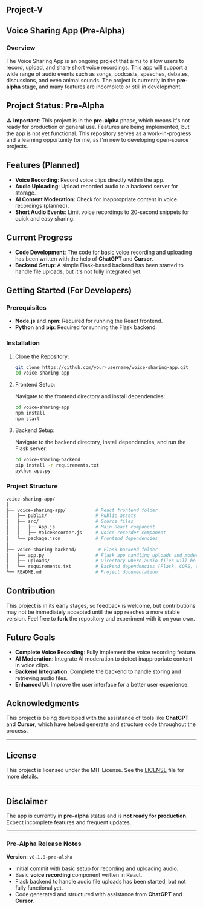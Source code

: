 ## Project-V


## Voice Sharing App (Pre-Alpha)

### Overview

The Voice Sharing App is an ongoing project that aims to allow users to record, upload, and share short voice recordings. This app will support a wide range of audio events such as songs, podcasts, speeches, debates, discussions, and even animal sounds. The project is currently in the **pre-alpha** stage, and many features are incomplete or still in development.

## Project Status: Pre-Alpha

⚠️ **Important**: This project is in the **pre-alpha** phase, which means it's not ready for production or general use. Features are being implemented, but the app is not yet functional. This repository serves as a work-in-progress and a learning opportunity for me, as I'm new to developing open-source projects.

## Features (Planned)

- **Voice Recording**: Record voice clips directly within the app.
- **Audio Uploading**: Upload recorded audio to a backend server for storage.
- **AI Content Moderation**: Check for inappropriate content in voice recordings (planned).
- **Short Audio Events**: Limit voice recordings to 20-second snippets for quick and easy sharing.

## Current Progress

- **Code Development**: The code for basic voice recording and uploading has been written with the help of **ChatGPT** and **Cursor**.
- **Backend Setup**: A simple Flask-based backend has been started to handle file uploads, but it's not fully integrated yet.

## Getting Started (For Developers)

### Prerequisites

- **Node.js** and **npm**: Required for running the React frontend.
- **Python** and **pip**: Required for running the Flask backend.

### Installation

1. Clone the Repository:

   ```bash
   git clone https://github.com/your-username/voice-sharing-app.git
   cd voice-sharing-app
   ```

2. Frontend Setup:

   Navigate to the frontend directory and install dependencies:

   ```bash
   cd voice-sharing-app
   npm install
   npm start
   ```

3. Backend Setup:

   Navigate to the backend directory, install dependencies, and run the Flask server:

   ```bash
   cd voice-sharing-backend
   pip install -r requirements.txt
   python app.py
   ```

### Project Structure

```bash
voice-sharing-app/
│
├── voice-sharing-app/           # React frontend folder
│   ├── public/                  # Public assets
│   ├── src/                     # Source files
│   │   ├── App.js               # Main React component
│   │   ├── VoiceRecorder.js     # Voice recorder component
│   └── package.json             # Frontend dependencies
│
├── voice-sharing-backend/        # Flask backend folder
│   ├── app.py                   # Flask app handling uploads and moderation
│   ├── uploads/                 # Directory where audio files will be saved
│   └── requirements.txt         # Backend dependencies (Flask, CORS, etc.)
└── README.md                    # Project documentation
```

## Contribution

This project is in its early stages, so feedback is welcome, but contributions may not be immediately accepted until the app reaches a more stable version. Feel free to **fork** the repository and experiment with it on your own.

## Future Goals

- **Complete Voice Recording**: Fully implement the voice recording feature.
- **AI Moderation**: Integrate AI moderation to detect inappropriate content in voice clips.
- **Backend Integration**: Complete the backend to handle storing and retrieving audio files.
- **Enhanced UI**: Improve the user interface for a better user experience.

## Acknowledgments

This project is being developed with the assistance of tools like **ChatGPT** and **Cursor**, which have helped generate and structure code throughout the process.

---

## License

This project is licensed under the MIT License. See the [LICENSE](LICENSE) file for more details.

---

## Disclaimer

The app is currently in **pre-alpha** status and is **not ready for production**. Expect incomplete features and frequent updates.

---

### Pre-Alpha Release Notes

**Version**: `v0.1.0-pre-alpha`

- Initial commit with basic setup for recording and uploading audio.
- Basic **voice recording** component written in React.
- Flask backend to handle audio file uploads has been started, but not fully functional yet.
- Code generated and structured with assistance from **ChatGPT** and **Cursor**.
